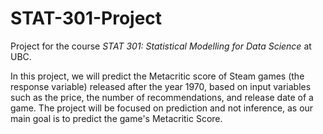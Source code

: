 # STAT-301-Project

Project for the course *STAT 301: Statistical Modelling for Data Science* at UBC. 

In this project, we will predict the Metacritic score of Steam games (the response variable) released after the year 1970, based on input variables such as the price, the number of recommendations, and release date of a game. The project will be focused on prediction and not inference, as our main goal is to predict the game's Metacritic Score.
